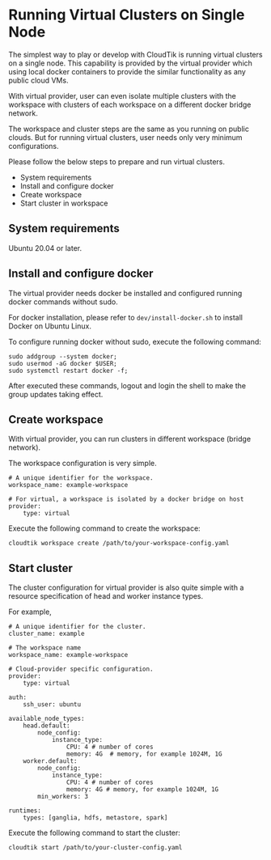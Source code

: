 # Running Virtual Clusters on Single Node
The simplest way to play or develop with CloudTik is running virtual clusters
on a single node. This capability is provided by the virtual provider which
using local docker containers to provide the similar functionality as any public
cloud VMs.

With virtual provider, user can even isolate multiple clusters with the workspace
with clusters of each workspace on a different docker bridge network.

The workspace and cluster steps are the same as you running on public clouds.
But for running virtual clusters, user needs only very minimum configurations.

Please follow the below steps to prepare and run virtual clusters.

- System requirements
- Install and configure docker
- Create workspace
- Start cluster in workspace

## System requirements
Ubuntu 20.04 or later.
 
## Install and configure docker
The virtual provider needs docker be installed and configured running docker commands without sudo.

For docker installation, please refer to `dev/install-docker.sh` to install Docker on Ubuntu Linux.

To configure running docker without sudo, execute the following command:

```buildoutcfg
sudo addgroup --system docker;
sudo usermod -aG docker $USER;
sudo systemctl restart docker -f;
```
After executed these commands,
logout and login the shell to make the group updates taking effect.

## Create workspace
With virtual provider, you can run clusters in different workspace (bridge network).

The workspace configuration is very simple.

```buildoutcfg
# A unique identifier for the workspace.
workspace_name: example-workspace

# For virtual, a workspace is isolated by a docker bridge on host
provider:
    type: virtual
```

Execute the following command to create the workspace:
```
cloudtik workspace create /path/to/your-workspace-config.yaml
```

## Start cluster

The cluster configuration for virtual provider is also quite simple with
a resource specification of head and worker instance types.

For example,

```buildoutcfg
# A unique identifier for the cluster.
cluster_name: example

# The workspace name
workspace_name: example-workspace

# Cloud-provider specific configuration.
provider:
    type: virtual

auth:
    ssh_user: ubuntu

available_node_types:
    head.default:
        node_config:
            instance_type:
                CPU: 4 # number of cores
                memory: 4G  # memory, for example 1024M, 1G
    worker.default:
        node_config:
            instance_type:
                CPU: 4 # number of cores
                memory: 4G # memory, for example 1024M, 1G
        min_workers: 3
        
runtimes:
    types: [ganglia, hdfs, metastore, spark]
```

Execute the following command to start the cluster:
```
cloudtik start /path/to/your-cluster-config.yaml
```
